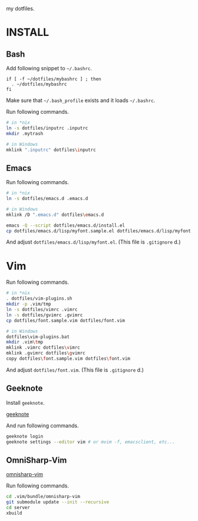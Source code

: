 my dotfiles.

# INSTALL

## Bash

Add following snippet to `~/.bashrc`.

```bash:~/.bashrc
if [ -f ~/dotfiles/mybashrc ] ; then
  . ~/dotfiles/mybashrc
fi
```

Make sure that `~/.bash_profile` exists and it loads `~/.bashrc`.

Run following commands.

```bash
# in *nix
ln -s dotfiles/inputrc .inputrc
mkdir .mytrash

# in Windows
mklink ".inputrc" dotfiles\inputrc
```

## Emacs

Run following commands.

```bash
# in *nix
ln -s dotfiles/emacs.d .emacs.d

# in Windows
mklink /D ".emacs.d" dotfiles\emacs.d
```

```bash
emacs -Q --script dotfiles/emacs.d/install.el
cp dotfiles/emacs.d/lisp/myfont.sample.el dotfiles/emacs.d/lisp/myfont.el
```

And adjust `dotfiles/emacs.d/lisp/myfont.el`. (This file is `.gitignore` d.)

# Vim

Run following commands.

```bash
# in *nix
. dotfiles/vim-plugins.sh
mkdir -p .vim/tmp
ln -s dotfiles/vimrc .vimrc
ln -s dotfiles/gvimrc .gvimrc
cp dotfiles/font.sample.vim dotfiles/font.vim

# in Windows
dotfiles\vim-plugins.bat
mkdir .vim\tmp
mklink .vimrc dotfiles\vimrc
mklink .gvimrc dotfiles\gvimrc
copy dotfiles\font.sample.vim dotfiles\font.vim
```

And adjust `dotfiles/font.vim`. (This file is `.gitignore` d.)

## Geeknote

Install `geeknote`.

[geeknote](http://www.geeknote.me/)

And run following commands.

```bash
geeknote login
geeknote settings --editor vim # or mvim -f, emacsclient, etc...
```

## OmniSharp-Vim

[omnisharp-vim](https://github.com/OmniSharp/omnisharp-vim)

Run following commands.

```bash
cd .vim/bundle/omnisharp-vim
git submodule update --init --recursive
cd server
xbuild
```

